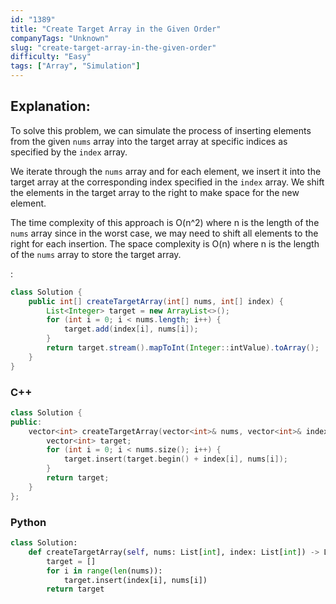 ```yaml
---
id: "1389"
title: "Create Target Array in the Given Order"
companyTags: "Unknown"
slug: "create-target-array-in-the-given-order"
difficulty: "Easy"
tags: ["Array", "Simulation"]
---
```


## Explanation:
To solve this problem, we can simulate the process of inserting elements from the given `nums` array into the target array at specific indices as specified by the `index` array.

We iterate through the `nums` array and for each element, we insert it into the target array at the corresponding index specified in the `index` array. We shift the elements in the target array to the right to make space for the new element.

The time complexity of this approach is O(n^2) where n is the length of the `nums` array since in the worst case, we may need to shift all elements to the right for each insertion. The space complexity is O(n) where n is the length of the `nums` array to store the target array.

:

```java
class Solution {
    public int[] createTargetArray(int[] nums, int[] index) {
        List<Integer> target = new ArrayList<>();
        for (int i = 0; i < nums.length; i++) {
            target.add(index[i], nums[i]);
        }
        return target.stream().mapToInt(Integer::intValue).toArray();
    }
}
```

### C++
```cpp
class Solution {
public:
    vector<int> createTargetArray(vector<int>& nums, vector<int>& index) {
        vector<int> target;
        for (int i = 0; i < nums.size(); i++) {
            target.insert(target.begin() + index[i], nums[i]);
        }
        return target;
    }
};
```

### Python
```python
class Solution:
    def createTargetArray(self, nums: List[int], index: List[int]) -> List[int]:
        target = []
        for i in range(len(nums)):
            target.insert(index[i], nums[i])
        return target
```